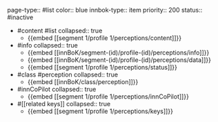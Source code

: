 page-type:: #list
color:: blue
innbok-type:: item
priority:: 200
status:: #inactive

- #content #list
  collapsed:: true
	- {{embed [[segment 1/profile 1/perceptions/content]]}}
- #info
  collapsed:: true
	- {{embed [[innBoK/segment-(id)/profile-(id)/perceptions/info]]}}
	- {{embed [[innBoK/segment-(id)/profile-(id)/perceptions/data]]}}
	- {{embed [[segment 1/profile 1/perceptions/status]]}}
- #class #perception
  collapsed:: true
	- {{embed [[innBoK/class/perception]]}}
- #innCoPilot
  collapsed:: true
	- {{embed [[segment 1/profile 1/perceptions/innCoPilot]]}}
- #[[related keys]]
  collapsed:: true
	- {{embed [[segment 1/profile 1/perceptions/keys]]}}


